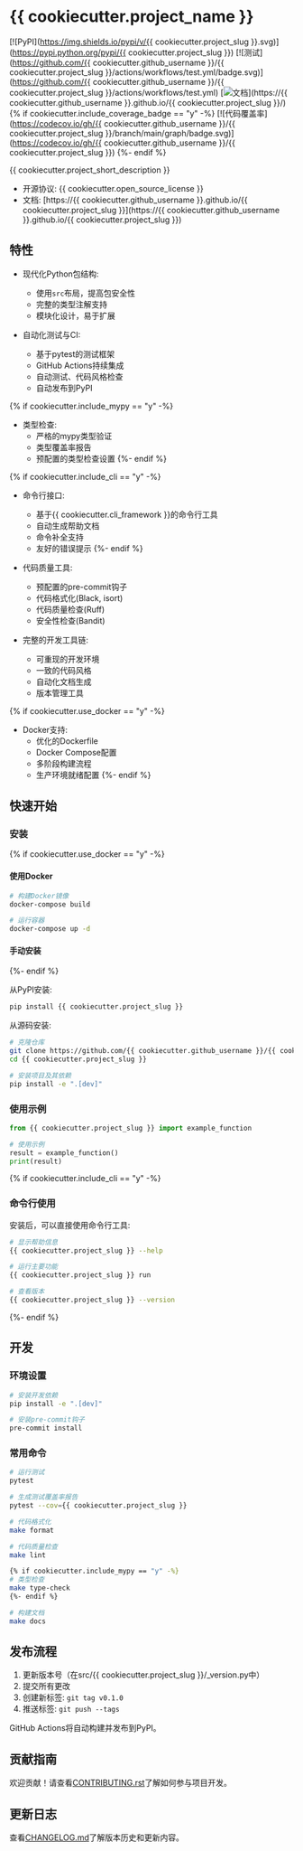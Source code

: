 # {{ cookiecutter.project_name }}

[![PyPI](https://img.shields.io/pypi/v/{{ cookiecutter.project_slug }}.svg)](https://pypi.python.org/pypi/{{ cookiecutter.project_slug }})
[![测试](https://github.com/{{ cookiecutter.github_username }}/{{ cookiecutter.project_slug }}/actions/workflows/test.yml/badge.svg)](https://github.com/{{ cookiecutter.github_username }}/{{ cookiecutter.project_slug }}/actions/workflows/test.yml)
[![文档](https://img.shields.io/badge/文档-GitHub_Pages-blue)](https://{{ cookiecutter.github_username }}.github.io/{{ cookiecutter.project_slug }}/)
{% if cookiecutter.include_coverage_badge == "y" -%}
[![代码覆盖率](https://codecov.io/gh/{{ cookiecutter.github_username }}/{{ cookiecutter.project_slug }}/branch/main/graph/badge.svg)](https://codecov.io/gh/{{ cookiecutter.github_username }}/{{ cookiecutter.project_slug }})
{%- endif %}

{{ cookiecutter.project_short_description }}

* 开源协议: {{ cookiecutter.open_source_license }}
* 文档: [https://{{ cookiecutter.github_username }}.github.io/{{ cookiecutter.project_slug }}](https://{{ cookiecutter.github_username }}.github.io/{{ cookiecutter.project_slug }})

## 特性

* 现代化Python包结构:
  * 使用`src`布局，提高包安全性
  * 完整的类型注解支持
  * 模块化设计，易于扩展

* 自动化测试与CI:
  * 基于pytest的测试框架
  * GitHub Actions持续集成
  * 自动测试、代码风格检查
  * 自动发布到PyPI

{% if cookiecutter.include_mypy == "y" -%}
* 类型检查:
  * 严格的mypy类型验证
  * 类型覆盖率报告
  * 预配置的类型检查设置
{%- endif %}

{% if cookiecutter.include_cli == "y" -%}
* 命令行接口:
  * 基于{{ cookiecutter.cli_framework }}的命令行工具
  * 自动生成帮助文档
  * 命令补全支持
  * 友好的错误提示
{%- endif %}

* 代码质量工具:
  * 预配置的pre-commit钩子
  * 代码格式化(Black, isort)
  * 代码质量检查(Ruff)
  * 安全性检查(Bandit)

* 完整的开发工具链:
  * 可重现的开发环境
  * 一致的代码风格
  * 自动化文档生成
  * 版本管理工具

{% if cookiecutter.use_docker == "y" -%}
* Docker支持:
  * 优化的Dockerfile
  * Docker Compose配置
  * 多阶段构建流程
  * 生产环境就绪配置
{%- endif %}

## 快速开始

### 安装

{% if cookiecutter.use_docker == "y" -%}
#### 使用Docker

```bash
# 构建Docker镜像
docker-compose build

# 运行容器
docker-compose up -d
```

#### 手动安装
{%- endif %}

从PyPI安装:

```bash
pip install {{ cookiecutter.project_slug }}
```

从源码安装:

```bash
# 克隆仓库
git clone https://github.com/{{ cookiecutter.github_username }}/{{ cookiecutter.project_slug }}.git
cd {{ cookiecutter.project_slug }}

# 安装项目及其依赖
pip install -e ".[dev]"
```

### 使用示例

```python
from {{ cookiecutter.project_slug }} import example_function

# 使用示例
result = example_function()
print(result)
```

{% if cookiecutter.include_cli == "y" -%}
### 命令行使用

安装后，可以直接使用命令行工具:

```bash
# 显示帮助信息
{{ cookiecutter.project_slug }} --help

# 运行主要功能
{{ cookiecutter.project_slug }} run

# 查看版本
{{ cookiecutter.project_slug }} --version
```
{%- endif %}

## 开发

### 环境设置

```bash
# 安装开发依赖
pip install -e ".[dev]"

# 安装pre-commit钩子
pre-commit install
```

### 常用命令

```bash
# 运行测试
pytest

# 生成测试覆盖率报告
pytest --cov={{ cookiecutter.project_slug }}

# 代码格式化
make format

# 代码质量检查
make lint

{% if cookiecutter.include_mypy == "y" -%}
# 类型检查
make type-check
{%- endif %}

# 构建文档
make docs
```

## 发布流程

1. 更新版本号（在src/{{ cookiecutter.project_slug }}/_version.py中）
2. 提交所有更改
3. 创建新标签: `git tag v0.1.0`
4. 推送标签: `git push --tags`

GitHub Actions将自动构建并发布到PyPI。

## 贡献指南

欢迎贡献！请查看[CONTRIBUTING.rst](CONTRIBUTING.rst)了解如何参与项目开发。

## 更新日志

查看[CHANGELOG.md](CHANGELOG.md)了解版本历史和更新内容。
